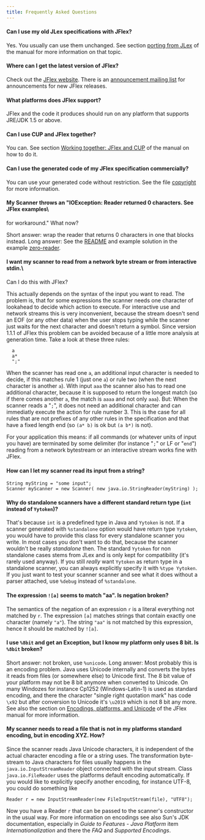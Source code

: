 ```yaml
---
title: Frequently Asked Questions
---
```


#### Can I use my old JLex specifications with JFlex?

Yes. You usually can use them unchanged. See section [porting from
JLex](manual.html#Porting) of the manual for more information on that topic.

#### Where can I get the latest version of JFlex? 

Check out the [JFlex website](http://www.jflex.de/). There is an
[announcement mailing list](http://www.jflex.de/mailing.html) for
announcements for new JFlex releases.

#### What platforms does JFlex support? 

JFlex and the code it produces should run on any platform that supports JRE/JDK
1.5 or above.

#### Can I use CUP and JFlex together? 

You can. See section [Working together: JFlex and CUP](manual.html#CUPWork)
of the manual on how to do it.

#### Can I use the generated code of my JFlex specification commercially?

You can use your generated code without restriction. See the file
[copyright](COPYRIGHT) for more information.

#### My Scanner throws an "IOException: Reader returned 0 characters. See JFlex examples\
for workaround." What now?

Short answer: wrap the reader that returns 0 characters in one that blocks
instead. Long answer: See the
[README](https://github.com/jflex-de/jflex/blob/master/jflex/examples/zero-reader/README.md)
and example solution in the example
[zero-reader](https://github.com/jflex-de/jflex/blob/master/jflex/examples/zero-reader/).

#### I want my scanner to read from a network byte stream or from interactive stdin.\
Can I do this with JFlex?

This actually depends on the syntax of the input you want to read. The problem
is, that for some expressions the scanner needs one character of lookahead to
decide which action to execute. For interactive use and network streams this is
very inconvenient, because the stream doesn't send an EOF (or any other data)
when the user stops typing while the scanner just waits for the next character
and doesn't return a symbol. Since version 1.1.1 of JFlex this problem can be
avoided because of a little more analysis at generation time. Take a look at
these three rules:

      a
      a*
      ";"

When the scanner has read one `a`, an additional input character is needed to
decide, if this matches rule 1 (just one `a`) or rule two (when the next
character is another `a`). With input `aaa` the scanner also has to read one
additional character, because it is supposed to return the longest match (so if
there comes another `a`, the match is `aaaa` and not only `aaa`). But: When the
scanner reads a "`;`", it does not need an additional character and can
immediatly execute the action for rule number 3. This is the case for all rules
that are not prefixes of any other rules in the specification and that have a
fixed length end (so `(a* b)` is ok but `(a b*)` is not).

For your application this means: if all commands (or whatever units of input
you have) are terminated by some delimiter (for instance "`;`" or LF or
"`end`") reading from a network bytestream or an interactive stream works fine
with JFlex.

#### How can I let my scanner read its input from a string?

    String myString = "some input";
    Scanner myScanner = new Scanner( new java.io.StringReader(myString) );

#### Why do standalone scanners have a different standard return type (`int` instead of `Yytoken`)?

That's because `int` is a predefined
type in Java and `Yytoken` is not. If a scanner generated with
`%standalone` option would have return type `Yytoken`, you would have to
provide this class for every standalone scanner you write. In most cases
you don't want to do that, because the scanner wouldn't be really
*standalone* then. The standard `Yytoken` for non standalone cases stems
from JLex and is only kept for compatibility (it's rarely used anyway).
If you still *really* want `Yytoken` as return type in a standalone
scanner, you can always explicitly specify it with `%type Yytoken`. If
you just want to test your scanner scanner and see what it does without
a parser attached, use `%debug` instead of `%standalone`. 

#### The expression `![a]` seems to match "aa". Is negation broken? 

The semantics of the negation of an expression `r` is a literal everything not
matched by `r`. The expression `[a]` matches strings that contain exactly one
character (namely `"a"`). The string `"aa"` is not matched by this expression,
hence it should be matched by `![a]`.

#### I use `%8bit` and get an Exception, but I know my platform only uses 8 bit. Is `%8bit` broken? 

Short answer: not broken, use `%unicode`. Long answer:
Most probably this is an encoding problem. Java uses Unicode internally
and converts the bytes it reads from files (or somewhere else) to
Unicode first. The 8 bit value of your platform may not be 8 bit anymore
when converted to Unicode. On many Windozes for instance Cp1252
(Windows-Latin-1) is used as standard encoding, and there the character
"single right quotation mark" has code `\x92` but after conversion to
Unicode it's `\u2019` which is not 8 bit any more. See also the section
on [Encodings, platforms, and Unicode](manual.html#sec:encodings) of the
JFlex manual for more information. 

#### My scanner needs to read a file that is not in my platforms standard encoding, but in encoding XYZ. How?

Since the scanner reads Java Unicode characters, it is independent of the
actual character encoding a file or a string uses. The transformation
byte-stream to Java characters for files usually happens in the
`java.io.InputStreamReader` object connected with the input stream. Class
`java.io.FileReader` uses the platforms default encoding automatically. If you
would like to explicitly specify another encoding, for instance UTF-8, you
could do something like

    Reader r = new InputStreamReader(new FileInputStream(file), "UTF8");

Now you have a Reader `r` that can be passed to the scanner's constructor in
the usual way. For more information on encodings see also Sun's JDK
documentation, especially in *Guide to Features - Java Platform* item
*Internationalization* and there the *FAQ* and *Supported Encodings*.
